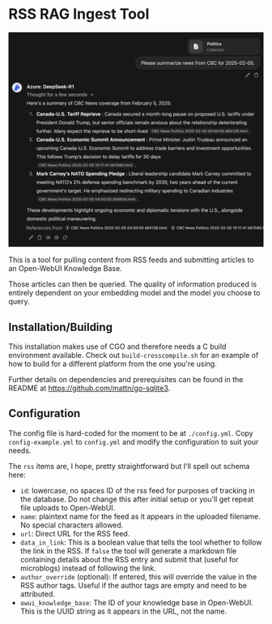 # RSS RAG Ingest Tool

![Usage example](assets/deepseek-screenshot.png)

This is a tool for pulling content from RSS feeds and submitting articles to an Open-WebUI Knowledge Base.

Those articles can then be queried. The quality of information produced is entirely dependent on your embedding model and the model you choose to query.

## Installation/Building

This installation makes use of CGO and therefore needs a C build environment available. Check out `build-crosscompile.sh` for an example of how to build for a different platform from the one you're using.

Further details on dependencies and prerequisites can be found in the README at https://github.com/mattn/go-sqlite3.

## Configuration

The config file is hard-coded for the moment to be at `./config.yml`. Copy `config-example.yml` to `config.yml` and modify the configuration to suit your needs.

The `rss` items are, I hope, pretty straightforward but I'll spell out schema here:

* `id`: lowercase, no spaces ID of the rss feed for purposes of tracking in the database. Do not change this after initial setup or you'll get repeat file uploads to Open-WebUI.
* `name`: plaintext name for the feed as it appears in the uploaded filename. No special characters allowed.
* `url`: Direct URL for the RSS feed.
* `data_in_link`: This is a boolean value that tells the tool whether to follow the link in the RSS. If `false` the tool will generate a markdown file containing details about the RSS entry and submit that (useful for microblogs) instead of following the link.
* `author_override` (optional): If entered, this will override the value in the RSS author tags. Useful if the author tags are empty and need to be attributed.
* `owui_knowledge_base`: The ID of your knowledge base in Open-WebUI. This is the UUID string as it appears in the URL, not the name.
